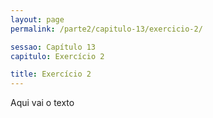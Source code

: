 ```yaml
---
layout: page
permalink: /parte2/capitulo-13/exercicio-2/

sessao: Capítulo 13
capitulo: Exercício 2

title: Exercício 2
---
```


Aqui vai o texto